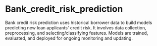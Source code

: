 # Bank_credit_risk_prediction
Bank credit risk prediction uses historical borrower data to build models predicting new loan applicants' credit risk. It involves data collection, preprocessing, and selecting/classifying features. Models are trained, evaluated, and deployed for ongoing monitoring and updating.
